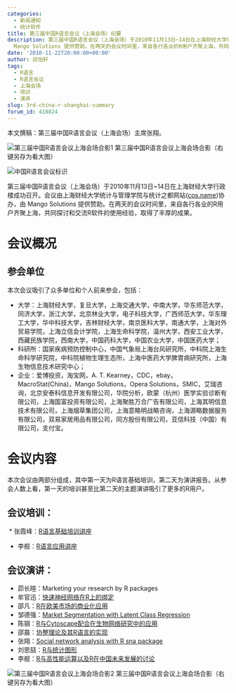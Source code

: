 ```yaml
---
categories:
  - 新闻通知
  - 统计软件
title: 第三届中国R语言会议（上海会场）纪要
description: 第三届中国R语言会议（上海会场）于2010年11月13日~14日在上海财经大学行政楼成功召开。会议由上海财经大学统计与管理学院与统计之都网站协办，由
  Mango Solutions 提供赞助。在两天的会议时间里，来自各行各业的R用户齐聚上海，共同探讨和交流R软件的使用经验，取得了丰厚的成果。
date: '2010-11-22T20:00:00+00:00'
author: 邱怡轩
tags:
  - R语言
  - R语言会议
  - 上海会场
  - 培训
  - 演讲
slug: 3rd-china-r-shanghai-summary
forum_id: 418824
---
```


本文撰稿：第三届中国R语言会议（上海会场）主席张翔。

![第三届中国R语言会议上海会场合影1](https://uploads.cosx.org/2010/11/3rd-China-R-SH-1.jpg "第三届中国R语言会议上海会场合影1") 第三届中国R语言会议上海会场合影（右键另存为看大图） 

![中国R语言会议标识](https://uploads.cosx.org/2010/06/China-R-Logo.png)

第三届中国R语言会议（上海会场）于2010年11月13日~14日在上海财经大学行政楼成功召开。会议由上海财经大学统计与管理学院与统计之都网站([cos.name](https://cos.name/))协办，由 Mango Solutions 提供赞助。在两天的会议时间里，来自各行各业的R用户齐聚上海，共同探讨和交流R软件的使用经验，取得了丰厚的成果。

# 会议概况

## 参会单位

本次会议吸引了众多单位和个人前来参会，包括：

  * 大学：上海财经大学，复旦大学，上海交通大学，中南大学，华东师范大学，同济大学，浙江大学，北京林业大学，电子科技大学，广西师范大学，华东理工大学，华中科技大学，吉林财经大学，南京医科大学，南通大学，上海对外贸易学院，上海立信会计学院，上海生命科学院，温州大学，西安工业大学，西藏民族学院，西南大学，中国药科大学，中国农业大学，中国医药大学；
  * 科研所：国家疾病预防控制中心，中国气象局上海台风研究所，中科院上海生命科学研究院，中科院植物生理生态所，上海中医药大学脾胃病研究所，上海生物信息技术研究中心；
  * 企业：爱博投资，淘宝网，A. T. Kearney，CDC，ebay，MacroStat(China)，Mango Solutions，Opera Solutions，SMIC，艾瑞咨询，北京安泰科信息开发有限公司，华院分析，欧蒙（杭州）医学实验诊断有限公司，上海国富投资有限公司，上海聚胜万合广告有限公司，上海其明信息技术有限公司，上海烟草集团公司，上海意略明战略咨询，上海源略数据服务有限公司，双易家居用品有限公司，同方股份有限公司，亚信科技（中国）有限公司，支付宝。

# 会议内容

本次会议由两部分组成，其中第一天为R语言基础培训，第二天为演讲报告。从参会人数上看，第一天的培训甚至比第二天的主题演讲吸引了更多的R用户。

## 会议培训：

  * 张霞峰：[R语言基础培训讲座](https://uploads.cosx.org/2010/11/China-R-2010-R-basic.ppt)
  * 李舰：[R语言应用讲座](https://uploads.cosx.org/2010/11/China-R-2010-R-Training-Shanghai.zip)

## 会议演讲：

  * 茆长暄：Marketing your research by R packages
  * 牟官迅：[快速神经网络在R上的绑定](https://uploads.cosx.org/2010/11/China-R-2010-libfann-R-Binding.ppt)
  * 邵凡：[R在欧美市场的商业化应用](https://uploads.cosx.org/2010/11/China-R-2010-R-in-Enterprise-Environment.ppt)
  * 邹德强：[Market Segmentation with Latent Class Regression](https://uploads.cosx.org/2010/11/China-R-2010-Market-Segmentation-with-Latent-Class-Regression.pdf)
  * 陈钢：[R与Cytoscape配合在生物网络研究中的应用](https://uploads.cosx.org/2010/11/China-R-2010-R-and-Cytoscape.pdf)
  * 邵晨：[协整理论及其R语言的实现](https://uploads.cosx.org/2010/11/China-R-2010-Cointegrate.ppt)
  * 张翔：[Social network analysis with R sna package](https://uploads.cosx.org/2010/11/China-R-2010-SNA.pdf)
  * 刘思喆：[R与统计图形](https://uploads.cosx.org/2010/11/China-R-2010-R-and-Statistical-Graphics.pdf)
  * 李舰：[R与高性能运算以及R在中国未来发展的讨论](https://uploads.cosx.org/2010/11/China-R-2010-High-Performance-Computing.pdf)
  
![第三届中国R语言会议上海会场合影2](https://uploads.cosx.org/2010/11/3rd-China-R-SH-2.jpg "第三届中国R语言会议上海会场合影2") 第三届中国R语言会议上海会场合影（右键另存为看大图）

